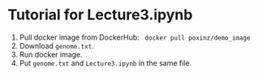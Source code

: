 # Tutorial for Lecture3.ipynb

1. Pull docker image from DockerHub: `` docker pull poxinz/demo_image``
2. Download ``genome.txt``.
3. Run docker image.
4. Put ``genome.txt`` and ``Lecture3.ipynb`` in the same file.

